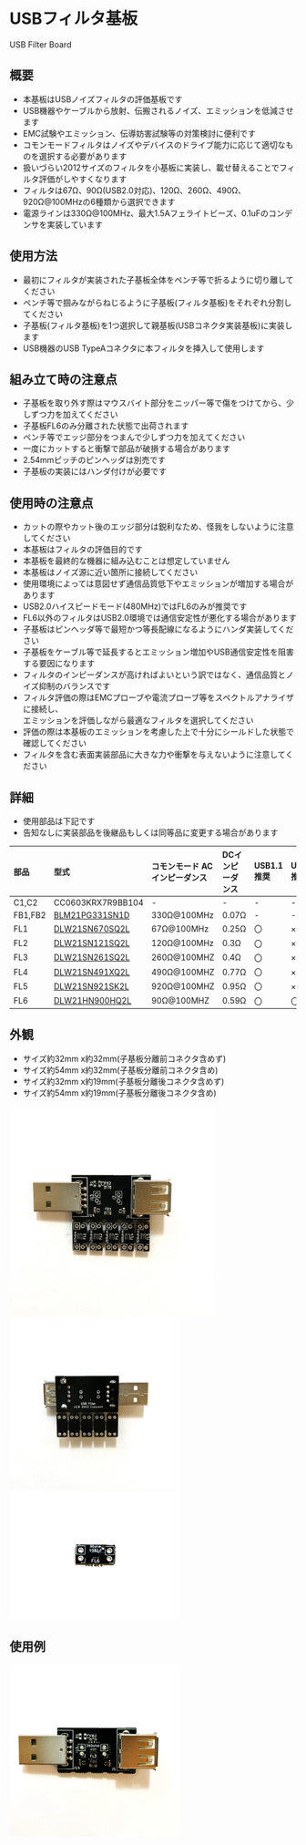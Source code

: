 # USBフィルタ基板
USB Filter Board

## 概要
 * 本基板はUSBノイズフィルタの評価基板です  
 * USB機器やケーブルから放射、伝搬されるノイズ、エミッションを低減させます
 * EMC試験やエミッション、伝導妨害試験等の対策検討に便利です  
 * コモンモードフィルタはノイズやデバイスのドライブ能力に応じて適切なものを選択する必要があります  
 * 扱いづらい2012サイズのフィルタを小基板に実装し、載せ替えることでフィルタ評価がしやすくなります  
 * フィルタは67Ω、90Ω(USB2.0対応)、120Ω、260Ω、490Ω、920Ω@100MHzの6種類から選択できます  
 * 電源ラインは330Ω@100MHz、最大1.5Aフェライトビーズ、0.1uFのコンデンサを実装しています  

## 使用方法
 * 最初にフィルタが実装された子基板全体をペンチ等で折るように切り離してください  
 * ペンチ等で掴みながらねじるように子基板(フィルタ基板)をそれぞれ分割してください  
 * 子基板(フィルタ基板)を1つ選択して親基板(USBコネクタ実装基板)に実装します  
 * USB機器のUSB TypeAコネクタに本フィルタを挿入して使用します   

## 組み立て時の注意点
 * 子基板を取り外す際はマウスバイト部分をニッパー等で傷をつけてから、少しずつ力を加えてください
 * 子基板FL6のみ分離された状態で出荷されます  
 * ペンチ等でエッジ部分をつまんで少しずつ力を加えてください  
 * 一度にカットすると衝撃で部品が破損する場合があります  
 * 2.54mmピッチのピンヘッダは別売です  
 * 子基板の実装にはハンダ付けが必要です  

## 使用時の注意点
 * カットの際やカット後のエッジ部分は鋭利なため、怪我をしないように注意してください  
 * 本基板はフィルタの評価目的です  
 * 本基板を最終的な機器に組み込むことは想定していません  
 * 本基板はノイズ源に近い箇所に接続してください  
 * 使用環境によっては意図せず通信品質低下やエミッションが増加する場合があります  
 * USB2.0ハイスピードモード(480MHz)ではFL6のみが推奨です  
 * FL6以外のフィルタはUSB2.0環境では通信安定性が悪化する場合があります  
 * 子基板はピンヘッダ等で最短かつ等長配線になるようにハンダ実装してください  
 * 子基板をケーブル等で延長するとエミッション増加やUSB通信安定性を阻害する要因になります  
 * フィルタのインピーダンスが高ければよいという訳ではなく、通信品質とノイズ抑制のバランスです  
 * フィルタ評価の際はEMCプローブや電流プローブ等をスペクトルアナライザに接続し、  
   エミッションを評価しながら最適なフィルタを選択してください  
 * 評価の際は本基板のエミッションを考慮した上で十分にシールドした状態で確認してください  
 * フィルタを含む表面実装部品に大きな力や衝撃を与えないように注意してください  
 
    
## 詳細
 * 使用部品は下記です  
 * 告知なしに実装部品を後継品もしくは同等品に変更する場合があります  

| 部品 | 型式 | コモンモード  ACインピーダンス | DCインピーダンス | USB1.1推奨 | USB2.0推奨 | 
|:-----------|:------------|:------------|:------------|:------------|:------------|
| C1,C2 | CC0603KRX7R9BB104 | - | - |- |- |
| FB1,FB2 | [BLM21PG331SN1D][0] | 330Ω@100MHz | 0.07Ω | - |- |
| FL1 | [DLW21SN670SQ2L][1] | 67Ω@100MHz | 0.25Ω | 〇 |× |
| FL2 |	[DLW21SN121SQ2L][2] | 120Ω@100MHz | 0.3Ω | 〇 |× |
| FL3 |	[DLW21SN261SQ2L][3] | 260Ω@100MHZ | 0.4Ω | 〇 |× |
| FL4 |	[DLW21SN491XQ2L][4] | 490Ω@100MHZ | 0.77Ω | 〇 |× |	
| FL5 |	[DLW21SN921SK2L][5] | 920Ω@100MHZ | 0.95Ω | 〇 |× |	
| FL6 |	[DLW21HN900HQ2L][6] | 90Ω@100MHZ | 0.59Ω | 〇 | 〇 |

## 外観
  * サイズ約32mm x約32mm(子基板分離前コネクタ含めず) 
  * サイズ約54mm x約32mm(子基板分離前コネクタ含め) 
  * サイズ約32mm x約19mm(子基板分離後コネクタ含めず) 
  * サイズ約54mm x約19mm(子基板分離後コネクタ含め)
    
<img src="/img/img1.JPG" width="360">
<img src="/img/img2.JPG" width="300">
<img src="/img/img4.JPG" width="300">

## 使用例
<img src="/img/img3.JPG" width="300">


[0]: https://www.murata.com/ja-jp/products/productdetail?partno=BLM21PG331SN1D
[1]: https://www.murata.com/ja-jp/products/productdetail?partno=DLW21SN670SQ2%23
[2]: https://www.murata.com/ja-jp/products/productdetail?partno=DLW21SN121SQ2%23
[3]: https://www.murata.com/ja-jp/products/productdetail?partno=DLW21SN261SQ2%23
[4]: https://www.murata.com/ja-jp/products/productdetail?partno=DLW21SN491XQ2%23
[5]: https://www.murata.com/ja-jp/products/productdetail?partno=DLW21SN921SK2%23
[6]: https://www.murata.com/ja-jp/products/productdetail?partno=DLW21HN900HQ2%23
